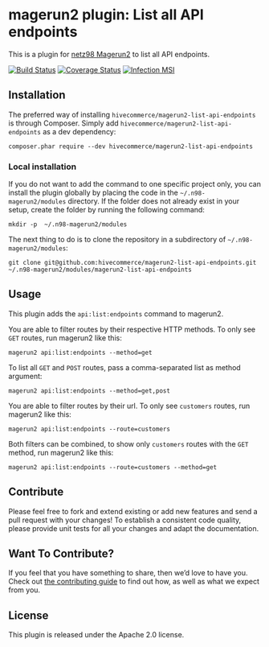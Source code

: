 # magerun2 plugin: List all API endpoints

This is a plugin for [netz98 Magerun2](https://github.com/netz98/n98-magerun2) to list all API endpoints.

[![Build Status](https://github.com/hivecommerce/magerun2-list-api-endpoints/workflows/ci/badge.svg?branch=master)](https://github.com/hivecommerce/magerun2-list-api-endpoints)
[![Coverage Status](https://coveralls.io/repos/github/hivecommerce/magerun2-list-api-endpoints/badge.svg?branch=master)](https://coveralls.io/github/hivecommerce/magerun2-list-api-endpoints?branch=master)
[![Infection MSI](https://badge.stryker-mutator.io/github.com/hivecommerce/magerun2-list-api-endpoints/master)](https://infection.github.io)

## Installation

The preferred way of installing `hivecommerce/magerun2-list-api-endpoints` is through Composer.
Simply add `hivecommerce/magerun2-list-api-endpoints` as a dev dependency:

```
composer.phar require --dev hivecommerce/magerun2-list-api-endpoints
```

### Local installation

If you do not want to add the command to one specific project only, you can install the plugin globally by placing the
code in the `~/.n98-magerun2/modules` directory. If the folder does not already exist in your setup, create the folder
by running the following command:

```
mkdir -p  ~/.n98-magerun2/modules
```

The next thing to do is to clone the repository in a subdirectory of `~/.n98-magerun2/modules`:

```
git clone git@github.com:hivecommerce/magerun2-list-api-endpoints.git ~/.n98-magerun2/modules/magerun2-list-api-endpoints
```

## Usage

This plugin adds the `api:list:endpoints` command to magerun2.

You are able to filter routes by their respective HTTP methods. To only
see `GET` routes, run magerun2 like this:

```
magerun2 api:list:endpoints --method=get
```

To list all `GET` and `POST` routes, pass a comma-separated list as method argument:

```
magerun2 api:list:endpoints --method=get,post
```

You are able to filter routes by their url. To only see `customers` routes,
run magerun2 like this:

```
magerun2 api:list:endpoints --route=customers
```

Both filters can be combined, to show only `customers` routes with the `GET`
method, run magerun2 like this:

```
magerun2 api:list:endpoints --route=customers --method=get
```

## Contribute

Please feel free to fork and extend existing or add new features and send
a pull request with your changes! To establish a consistent code quality,
please provide unit tests for all your changes and adapt the documentation.

## Want To Contribute?

If you feel that you have something to share, then we’d love to have you.
Check out [the contributing guide](CONTRIBUTING.md) to find out how, as
well as what we expect from you.

## License

This plugin is released under the Apache 2.0 license.
